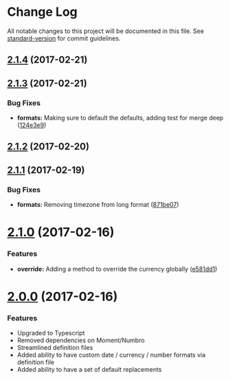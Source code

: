 # Change Log

All notable changes to this project will be documented in this file. See [standard-version](https://github.com/conventional-changelog/standard-version) for commit guidelines.

<a name="2.1.4"></a>
## [2.1.4](https://github.com/bullhorn/chomsky/compare/v2.1.3...v2.1.4) (2017-02-21)



<a name="2.1.3"></a>
## [2.1.3](https://github.com/bullhorn/chomsky/compare/v2.1.2...v2.1.3) (2017-02-21)


### Bug Fixes

* **formats:** Making sure to default the defaults, adding test for merge deep ([124e3e9](https://github.com/bullhorn/chomsky/commit/124e3e9))



<a name="2.1.2"></a>
## [2.1.2](https://github.com/bullhorn/chomsky/compare/v2.1.1...v2.1.2) (2017-02-20)



<a name="2.1.1"></a>
## [2.1.1](https://github.com/bullhorn/chomsky/compare/v2.1.0...v2.1.1) (2017-02-19)


### Bug Fixes

* **formats:** Removing timezone from long format ([871be07](https://github.com/bullhorn/chomsky/commit/871be07))



<a name="2.1.0"></a>
# [2.1.0](https://github.com/bullhorn/chomsky/compare/v2.0.0...v2.1.0) (2017-02-16)


### Features

* **override:** Adding a method to override the currency globally ([e581dd1](https://github.com/bullhorn/chomsky/commit/e581dd1))



<a name="2.0.0"></a>
# [2.0.0](https://github.com/bullhorn/chomsky/compare/1.1.1...v2.0.0) (2017-02-16)


### Features

* Upgraded to Typescript
* Removed dependencies on Moment/Numbro
* Streamlined definition files
* Added ability to have custom date / currency / number formats via definition file
* Added ability to have a set of default replacements

